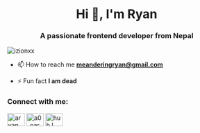<h1 align="center">Hi 👋, I'm Ryan</h1>
<h3 align="center">A passionate frontend developer from Nepal</h3>

<p align="left"> <img src="https://komarev.com/ghpvc/?username=izionxx&label=Profile%20views&color=0e75b6&style=flat" alt="izionxx" /> </p>

- 📫 How to reach me **meanderingryan@gmail.com**

- ⚡ Fun fact **I am dead**

<h3 align="left">Connect with me:</h3>
<p align="left">
<a href="https://fb.com/aryan.basnet.3192" target="blank"><img align="center" src="https://raw.githubusercontent.com/rahuldkjain/github-profile-readme-generator/master/src/images/icons/Social/facebook.svg" alt="aryan.basnet.3192" height="30" width="40" /></a>
<a href="https://instagram.com/a0_oaryan" target="blank"><img align="center" src="https://raw.githubusercontent.com/rahuldkjain/github-profile-readme-generator/master/src/images/icons/Social/instagram.svg" alt="a0_oaryan" height="30" width="40" /></a>
<a href="https://discord.gg/huh ! #4836" target="blank"><img align="center" src="https://raw.githubusercontent.com/rahuldkjain/github-profile-readme-generator/master/src/images/icons/Social/discord.svg" alt="huh ! #4836" height="30" width="40" /></a>
</p>

